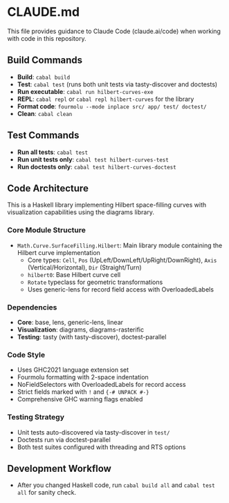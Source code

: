 # CLAUDE.md

This file provides guidance to Claude Code (claude.ai/code) when working with code in this repository.

## Build Commands

- **Build**: `cabal build`
- **Test**: `cabal test` (runs both unit tests via tasty-discover and doctests)
- **Run executable**: `cabal run hilbert-curves-exe`
- **REPL**: `cabal repl` or `cabal repl hilbert-curves` for the library
- **Format code**: `fourmolu --mode inplace src/ app/ test/ doctest/`
- **Clean**: `cabal clean`

## Test Commands

- **Run all tests**: `cabal test`
- **Run unit tests only**: `cabal test hilbert-curves-test`
- **Run doctests only**: `cabal test hilbert-curves-doctest`

## Code Architecture

This is a Haskell library implementing Hilbert space-filling curves with visualization capabilities using the diagrams library.

### Core Module Structure

- `Math.Curve.SurfaceFilling.Hilbert`: Main library module containing the Hilbert curve implementation
  - Core types: `Cell`, `Pos` (UpLeft/DownLeft/UpRight/DownRight), `Axis` (Vertical/Horizontal), `Dir` (Straight/Turn)
  - `hilbert0`: Base Hilbert curve cell
  - `Rotate` typeclass for geometric transformations
  - Uses generic-lens for record field access with OverloadedLabels

### Dependencies

- **Core**: base, lens, generic-lens, linear
- **Visualization**: diagrams, diagrams-rasterific  
- **Testing**: tasty (with tasty-discover), doctest-parallel

### Code Style

- Uses GHC2021 language extension set
- Fourmolu formatting with 2-space indentation
- NoFieldSelectors with OverloadedLabels for record access
- Strict fields marked with `!` and `{-# UNPACK #-}`
- Comprehensive GHC warning flags enabled

### Testing Strategy

- Unit tests auto-discovered via tasty-discover in `test/`
- Doctests run via doctest-parallel
- Both test suites configured with threading and RTS options

## Development Workflow

- After you changed Haskell code, run `cabal build all` and `cabal test all` for sanity check.